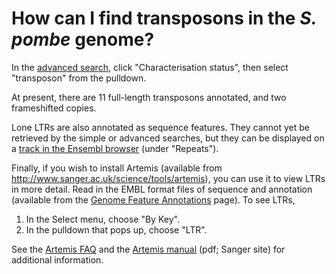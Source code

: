 # How can I find transposons in the *S. pombe* genome?
<!-- pombase_categories: Finding data,Tools and resources -->

In the [advanced search](/query), click "Characterisation status",
then select "transposon" from the pulldown.

At present, there are 11 full-length transposons annotated, and two
frameshifted copies.

<!--
Query link:
[Transposons](/spombe/query/builder?filter=37&value=%5B%7B%22param%22:%7B%22filter_1%22:%7B%22filter%22:%2211%22,%22query%22:%22PBO:0000007%22%7D%7D,%22filter_count%22:%221%22%7D%5D) \
-->

Lone LTRs are also annotated as sequence features. They cannot yet be
retrieved by the simple or advanced searches, but they can be displayed
on a [track in the Ensembl browser](/faq/how-can-i-show-or-hide-tracks-in-the-genome-browser) 
(under "Repeats").

Finally, if you wish to install Artemis (available from
http://www.sanger.ac.uk/science/tools/artemis), you can use it to view
LTRs in more detail. Read in the EMBL format files of sequence and
annotation (available from the [Genome Feature Annotations](/downloads/genome-datasets) page). To see LTRs,

1.  In the Select menu, choose "By Key".
2.  In the pulldown that pops up, choose "LTR".

See the [Artemis FAQ](/faq/is-there-an-equivalent-to-the-artemis-java-applet-in-pombase) and the 
[Artemis manual](ftp://ftp.sanger.ac.uk/pub/resources/software/artemis/artemis.pdf) (pdf;
Sanger site) for additional information.

